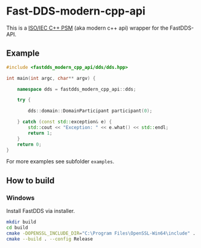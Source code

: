 # Fast-DDS-modern-cpp-api

This is a [ISO/IEC C++ PSM](https://www.omg.org/spec/DDS-PSM-Cxx/) (aka modern c++ api) wrapper for the FastDDS-API.

## Example

```cpp
#include <fastdds_modern_cpp_api/dds/dds.hpp>

int main(int argc, char** argv) {

    namespace dds = fastdds_modern_cpp_api::dds;

    try {

        dds::domain::DomainParticipant participant(0);

    } catch (const std::exception& e) {
        std::cout << "Exception: " << e.what() << std::endl;
        return 1;
    }
    return 0;
}
```

For more examples see subfolder `examples`.

## How to build

### Windows

Install FastDDS via installer.

```bash
mkdir build
cd build
cmake -DOPENSSL_INCLUDE_DIR="C:\Program Files\OpenSSL-Win64\include" ..
cmake --build . --config Release
```
